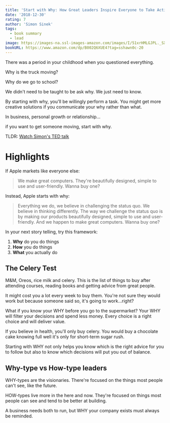 ```yaml
---
title: 'Start with Why: How Great Leaders Inspire Everyone to Take Action'
date: '2018-12-30'
rating: 7
author: 'Simon Sinek'
tags:
  - book summary
  - lead
image: https://images-na.ssl-images-amazon.com/images/I/51xrHMLGJPL._SX330_BO1,204,203,200_.jpg
bookURL: https://www.amazon.com/dp/B002Q6XUE4?tag=sshawn0c-20
---
```


There was a period in your childhood when you questioned everything.

Why is the truck moving?

Why do we go to school?

We didn't need to be taught to be ask why. We just need to know.

By starting with why, you'll be willingly perform a task. You might get more creative solutions if you communicate your why rather than what.

In business, personal growth or relationship...

if you want to get someone moving, start with why.

TLDR: [Watch Simon's TED talk](https://www.ted.com/talks/simon_sinek_how_great_leaders_inspire_action?language=en)

# Highlights

If Apple markets like everyone else:

> We make great computers. They're beautifully designed, simple to use and user-friendly. Wanna buy one?

Instead, Apple starts with why:

> Everything we do, we believe in challenging the status quo. We believe in thinking differently. The way we challenge the status quo is by making our products beautifully designed, simple to use and user-friendly. And we happen to make great computers. Wanna buy one?

In your next story telling, try this framework:

1. **Why** do you do things
2. **How** you do things
3. **What** you actually do

## The Celery Test

M&M, Oreos, rice milk and celery. This is the list of things to buy after attending courses, reading books and getting advice from great people.

It might cost you a lot every week to buy them. You're not sure they would work but because someone said so, it's going to work...right?

What if you know your WHY before you go to the supermarket? Your WHY will filter your decisions and spend less money. Every choice is a right choice and will deliver value.

If you believe in health, you'll only buy celery. You would buy a chocolate cake knowing full well it's only for short-term sugar rush.

Starting with WHY not only helps you know which is the right advice for you to follow but also to know which decisions will put you out of balance.

## Why-type vs How-type leaders

WHY-types are the visionaries. There're focused on the things most people can't see, like the future.

HOW-types live more in the here and now. They're focused on things most people can see and tend to be better at building.

A business needs both to run, but WHY your company exists must always be reminded.
